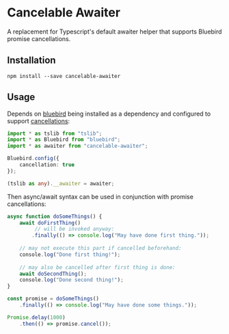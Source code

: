 # Cancelable Awaiter
A replacement for Typescript's default awaiter helper that supports Bluebird promise cancellations.

## Installation
`npm install --save cancelable-awaiter`

## Usage
Depends on [bluebird](https://www.npmjs.com/package/bluebird) being installed as a dependency and configured to support [cancellations](http://bluebirdjs.com/docs/api/cancellation.html):
```typescript
import * as tslib from "tslib";
import * as Bluebird from "bluebird";
import * as awaiter from "cancelable-awaiter";

Bluebird.config({
    cancellation: true
});

(tslib as any).__awaiter = awaiter;
```

Then async/await syntax can be used in conjunction with promise cancellations:

```typescript
async function doSomeThings() {
    await doFirstThing()
         // will be invoked anyway:
        .finally(() => console.log("May have done first thing."));
        
    // may not execute this part if cancelled beforehand:
    console.log("Done first thing!");
    
    // may also be cancelled after first thing is done:
    await doSecondThing();
    console.log("Done second thing!");
}

const promise = doSomeThings()
    .finally(() => console.log("May have done some things."));

Promise.delay(1000)
    .then(() => promise.cancel());
```
